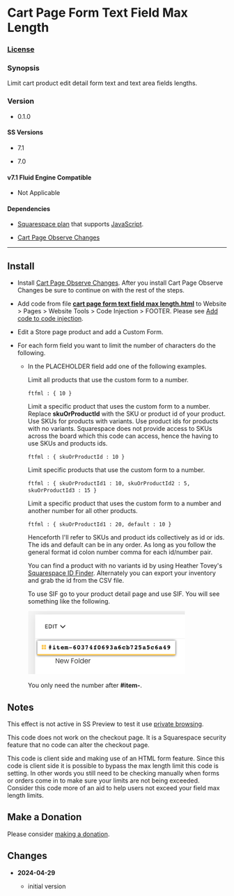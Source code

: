 # Cart Page Form Text Field Max Length

### [License][1]

### Synopsis

Limit cart product edit detail form text and text area fields lengths.

### Version

  * 0.1.0

#### SS Versions

  * 7.1
  
  * 7.0

#### v7.1 Fluid Engine Compatible

  * Not Applicable

#### Dependencies

  * [Squarespace plan][2] that supports [JavaScript][3].
  
  * [Cart Page Observe Changes][4]

---

## Install

* Install [Cart Page Observe Changes][4]. After you install Cart Page Observe
  Changes be sure to continue on with the rest of the steps.
  
* Add code from file **[cart page form text field max length.html][5]** to
  Website > Pages > Website Tools > Code Injection > FOOTER. Please see [Add
  code to code injection][6].
  
* Edit a Store page product and add a Custom Form.

* For each form field you want to limit the number of characters do the
  following.

  * In the PLACEHOLDER field add one of the following examples.
    
    Limit all products that use the custom form to a number.
    
    ```text
    ftfml : { 10 }
    ```
    
    Limit a specific product that uses the custom form to a number. Replace
    **skuOrProductId** with the SKU or product id of your product. Use SKUs for
    products with variants. Use product ids for products with no variants.
    Squarespace does not provide access to SKUs across the board which this
    code can access, hence the having to use SKUs and products ids.
    
    ```text
    ftfml : { skuOrProductId : 10 }
    ```
    
    Limit specific products that use the custom form to a number. 
    
    ```text
    ftfml : { skuOrProductId1 : 10, skuOrProductId2 : 5, skuOrProductId3 : 15 }
    ```
    
    Limit a specific product that uses the custom form to a number and another
    number for all other products. 
    
    ```
    ftfml : { skuOrProductId1 : 20, default : 10 }
    ```
    
    Henceforth I'll refer to SKUs and product ids collectively as id or ids. The
    ids and default can be in any order. As long as you follow the general
    format id colon number comma for each id/number pair.
    
    You can find a product with no variants id by using Heather Tovey's
    [Squarespace ID Finder][7]. Alternately you can export your inventory and
    grab the id from the CSV file.
    
    To use SIF go to your product detail page and use SIF. You will see something
    like the following.
    
    ![squarespace id finder example](read%20me%20assets/product%20id.png)
    
    You only need the number after **#item-**.

## Notes

This effect is not active in SS Preview to test it use [private browsing][8].

This code does not work on the checkout page. It is a Squarespace security
feature that no code can alter the checkout page.

This code is client side and making use of an HTML form feature. Since this code
is client side it is possible to bypass the max length limit this code is
setting. In other words you still need to be checking manually when forms or
orders come in to make sure your limits are not being exceeded. Consider this
code more of an aid to help users not exceed your field max length limits.

## Make a Donation

Please consider [making a donation][9].

## Changes

<!-- * **2021-07-28**

  * generalized a bit to handle text and text area fields
  * bumped version to 0.2d0
  -->
* **2024-04-29**

  * initial version

[1]: https://github.com/tomsWebConsulting/twcsl/blob/main/LICENSE.txt#L1
[2]: https://www.squarespace.com/pricing
[3]: https://en.wikipedia.org/wiki/JavaScript
[4]: https://github.com/tomsWebConsulting/twcsl/tree/main/Page/Cart/Cart%20Page%20Observe%20Changes#cart-page-observe-changes
[5]: cart%20page%20form%20text%20field%20max%20length.html#L1
[6]: https://support.squarespace.com/hc/en-us/articles/205815908-Using-code-injection#toc-add-code-to-code-injection
[7]: https://www.heathertovey.com/squarespace-id-finder/
[8]: https://support.squarespace.com/hc/en-us/articles/207099587-Using-private-browsing-or-incognito-mode
[9]: https://github.com/tomsWebConsulting/twcsl#make-a-donation
